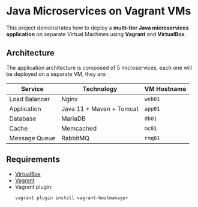 # Java Microservices on Vagrant VMs

This project demonstrates how to deploy a **multi-tier Java microservices application** on separate Virtual Machines using **Vagrant** and **VirtualBox**.

## Architecture
The application architecture is composed of 5 microservices, each one will be deployed on a separate VM, they are:

| Service         | Technology             | VM Hostname |
|-----------------|------------------------|-------------|
| Load Balancer   | Nginx                  | `web01`     |
| Application     | Java 11 + Maven + Tomcat| `app01`     |
| Database        | MariaDB                | `db01`      |
| Cache           | Memcached              | `mc01`      |
| Message Queue   | RabbitMQ                | `rmq01`     |

## Requirements
- [VirtualBox](https://www.virtualbox.org/)
- [Vagrant](https://www.vagrantup.com/)
- Vagrant plugin:
  ```bash
  vagrant plugin install vagrant-hostmanager
